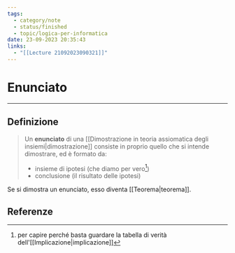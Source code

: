 ```yaml
---
tags:
  - category/note
  - status/finished
  - topic/logica-per-informatica
date: 23-09-2023 20:35:43
links:
  - "[[Lecture 21092023090321]]"
---
```

# Enunciato
---
## Definizione
> Un **enunciato** di una [[Dimostrazione in teoria assiomatica degli insiemi|dimostrazione]] consiste in proprio quello che si intende dimostrare, ed è formato da:
> - insieme di ipotesi (che diamo per vero[^1])
> - conclusione (il risultato delle ipotesi)

Se si dimostra un enunciato, esso diventa [[Teorema|teorema]].

## Referenze
[^1]: per capire perché basta guardare la tabella di verità dell'[[Implicazione|implicazione]]